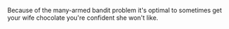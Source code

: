 Because of the many-armed bandit problem it's optimal to sometimes get your wife chocolate you're confident she won't like.

